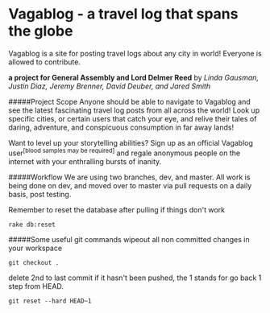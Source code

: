 # Vagablog - a travel log that spans the globe
Vagablog is a site for posting travel logs about any city in world!  Everyone is allowed to contribute.  

**a project for General Assembly and Lord Delmer Reed**
by *Linda Gausman, Justin Diaz, Jeremy Brenner, David Deuber, and Jared Smith*

#####Project Scope
Anyone should be able to navigate to Vagablog and see the latest fascinating travel log posts from all across the world! Look up specific cities, or certain users that catch your eye, and relive their tales of daring, adventure, and conspicuous consumption in far away lands!

Want to level up your storytelling abilities? Sign up as an official Vagablog user<sup>[blood samples may be required]</sup> and regale anonymous people on the internet with your enthralling bursts of inanity.  

#####Workflow
We are using two branches, dev, and master. All work is being done on dev, and moved over to master via pull requests on a daily basis, post testing. 

Remember to reset the database after pulling if things don't work
```
rake db:reset
```

#####Some useful git commands
wipeout all non committed changes in your workspace
```
git checkout .
```

delete 2nd to last commit if it hasn't been pushed, the 1 stands for go back 1 step from HEAD.
```
git reset --hard HEAD~1
``` 
